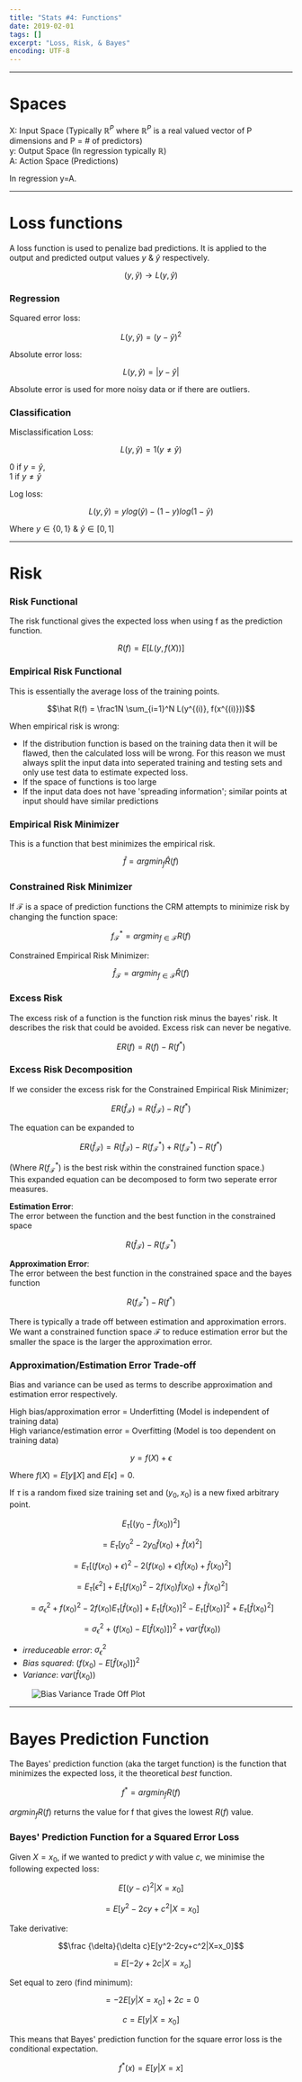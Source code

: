 ```yaml
---
title: "Stats #4: Functions"
date: 2019-02-01
tags: []
excerpt: "Loss, Risk, & Bayes"
encoding: UTF-8
---
```


---
# Spaces

X: Input Space (Typically $\mathbb R^P$ where $\mathbb R^P$ is a real valued vector of P dimensions and P = # of predictors)  
y: Output Space (In regression typically $\mathbb R$)  
A: Action Space (Predictions)  

In regression y=A.

---
# Loss functions

A loss function is used to penalize bad predictions. It is applied to the output and predicted output values $y$ & $\hat y$ respectively.

$$(y,\hat y) \rightarrow L(y,\hat y)$$

### Regression

Squared error loss:

$$L(y,\hat y) = (y -\hat y)^2$$

Absolute error loss:

$$L(y,\hat y) = |y -\hat y|$$

Absolute error is used for more noisy data or if there are outliers.

### Classification

Misclassification Loss:

$$L(y,\hat y) = 1(y \neq \hat y)$$

0 if $y = \hat y$,  
1 if $y \neq \hat y$

Log loss:

$$L(y,\hat y) = ylog(\hat y) - (1-y)log(1-\hat y)$$

Where $y \in \{0,1\}$ & $\hat y \in [0,1]$

---
# Risk

### Risk Functional

The risk functional gives the expected loss when using f as the prediction function.

$$R(f) = E[L(y,f(X))]$$

### Empirical Risk Functional

This is essentially the average loss of the training points.

$$\hat R(f) = \frac1N \sum_{i=1}^N L(y^{(i)}, f(x^{(i)}))$$

When empirical risk is wrong:

- If the distribution function is based on the training data then it will be flawed, then the calculated loss will be wrong. For this reason we must always split the input data into seperated training and testing sets and only use test data to estimate expected loss.
- If the space of functions is too large
- If the input data does not have 'spreading information'; similar points at input should have similar predictions

### Empirical Risk Minimizer

This is a function that best minimizes the empirical risk.

$$\hat f = argmin_f \hat R(f)$$

### Constrained Risk Minimizer

If $\mathscr F$ is a space of prediction functions the CRM attempts to minimize risk by changing the function space:

$$f_{\mathscr F}^* = argmin_{f \in \mathscr F} R(f)$$

Constrained Empirical Risk Minimizer:

$$\hat f_{\mathscr F} = argmin_{f \in \mathscr F} \hat R(f)$$

### Excess Risk

The excess risk of a function is the function risk minus the bayes' risk. It describes the risk that could be avoided. Excess risk can never be negative.

$$ER(f) = R(f) - R(f^*)$$

### Excess Risk Decomposition

If we consider the excess risk for the Constrained Empirical Risk Minimizer;

$$ER(\hat f_{\mathscr F}) = R(\hat f_{\mathscr F}) - R(f^*)$$

The equation can be expanded to

$$ER(\hat f_{\mathscr F}) = R(\hat f_{\mathscr F}) - R(f_{\mathscr F}^*) + R(f_{\mathscr F}^*) - R(f^*)$$

(Where $R(f_{\mathscr F}^*)$ is the best risk within the constrained function space.)  
This expanded equation can be decomposed to form two seperate error measures.

**Estimation Error**:  
The error between the function and the best function in the constrained space

$$R(\hat f_{\mathscr F}) - R(f_{\mathscr F}^*)$$

**Approximation Error**:  
The error between the best function in the constrained space and the bayes function

$$R(f_{\mathscr F}^*) - R(f^*)$$

There is typically a trade off between estimation and approximation errors. We want a constrained function space $\mathscr F$ to reduce estimation error but the smaller the space is the larger the approximation error.

### Approximation/Estimation Error Trade-off

Bias and variance can be used as terms to describe approximation and estimation error respectively.  

High bias/approximation error = Underfitting (Model is independent of training data)  
High variance/estimation error = Overfitting (Model is too dependent on training data)  

$$y=f(X) + \epsilon$$

Where $f(X) = E[y\|X]$ and $E[\epsilon] = 0$.

If $\tau$ is a random fixed size training set and $(y_0, x_0)$ is a new fixed arbitrary point.

$$E_\tau[(y_0- \hat f(x_0))^2]$$

$$= E_\tau[y_0^2- 2y_0 \hat f(x_0) + \hat f(x)^2]$$

$$= E_\tau[(f(x_0) + \epsilon)^2 - 2(f(x_0) + \epsilon)\hat f(x_0) + \hat f(x_0)^2]$$

$$= E_\tau[\epsilon^2] + E_\tau[f(x_0)^2 - 2f(x_0)\hat f(x_0) + \hat f(x_0)^2]$$

$$= \sigma_\epsilon^2 + f(x_0)^2 - 2f(x_0)E_\tau[\hat f(x_0)] + E_\tau[\hat f(x_0)]^2 - E_\tau[\hat f(x_0)]^2 + E_\tau[\hat f(x_0)^2]$$

$$= \sigma_\epsilon^2 + (f(x_0) - E[\hat f(x_0)])^2 + var(\hat f(x_0))$$

- *irreduceable error*: $\sigma_\epsilon^2$ 
- *Bias squared*: $(f(x_0) - E[\hat f(x_0)])^2$  
- *Variance*: $var(\hat f(x_0))$

<figure style="width: 100%" class="align-centre">
<img src="{{ site.url }}{{ site.baseurl }}/assets/images/8-bias-variance.png" alt="Bias Variance Trade Off Plot">
</figure>

---
# Bayes Prediction Function

The Bayes' prediction function (aka the target function) is the function that minimizes the expected loss, it the theoretical *best* function.

$$f^* = argmin_fR(f)$$

$argmin_fR(f)$ returns the value for f that gives the lowest $R(f)$ value.

### Bayes' Prediction Function for a Squared Error Loss

Given $X=x_0$, if we wanted to predict $y$ with value $c$, we minimise the following expected loss:

$$E[(y-c)^2|X=x_0]$$

$$= E[y^2-2cy+c^2|X=x_0]$$

Take derivative:

$$\frac {\delta}{\delta c}E[y^2-2cy+c^2|X=x_0]$$

$$= E[-2y + 2c|X=x_o]$$

Set equal to zero (find minimum):

$$= -2E[y|X=x_0] + 2c = 0$$

$$c = E[y|X=x_0]$$

This means that Bayes' prediction function for the square error loss is the conditional expectation.

$$f^*(x) = E[y|X=x]$$